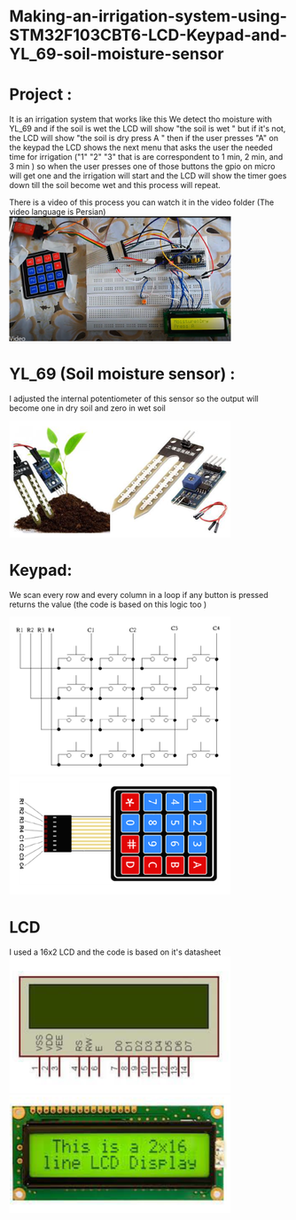 # Making-an-irrigation-system-using-STM32F103CBT6-LCD-Keypad-and-YL_69-soil-moisture-sensor
 
# Project : 
It is an irrigation system that works like this 
We detect tho moisture with YL_69 and if the soil is wet the LCD will show "the soil is wet "  but if it's not, the LCD will show "the soil is dry press A " then if the user presses "A" on the keypad the LCD shows the next menu that asks the user the needed time for irrigation ("1" "2" "3" that is are correspondent to 1 min, 2 min, and 3 min ) so when the user presses one of those buttons the gpio on micro will get one and the irrigation will start and the LCD will show the timer goes down till the soil become wet and this process will repeat.

There is a video of this process you can watch it in the video folder (The video language is Persian)
<img src="Pics/video.png" width="400" class="center" />

# YL_69 (Soil moisture sensor) : 
I adjusted the internal potentiometer of this sensor so the output will become one in dry soil and zero in wet soil 

<img src="Pics/YL.png" width="400" class="center" />

# Keypad: 
We scan every row and every column in a loop if any button is pressed returns the value (the code is based on this logic too ) 

<img src="Pics/Keypad1.png" width="400" class="center" />
<img src="Pics/keypad2.png" width="400" class="center" />

# LCD
I used a 16x2 LCD and the code is based on it's datasheet 
<img src="Pics/LCD1.png" width="400" class="center" />
<img src="Pics/LCD2.png" width="400" class="center" />
